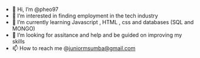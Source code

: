 - 👋 Hi, I’m @pheo97
- 👀 I’m interested in finding employment in the tech industry
- 🌱 I’m currently learning Javascript , HTML , css and databases (SQL and MONGO)
- 💞️ I’m looking for assitance and help and be guided on improving my skills
- 📫 How to reach me @juniormsumba@gmail.com

<!---
pheo97/pheo97 is a ✨ special ✨ repository because its `README.md` (this file) appears on your GitHub profile.
You can click the Preview link to take a look at your changes.
--->
